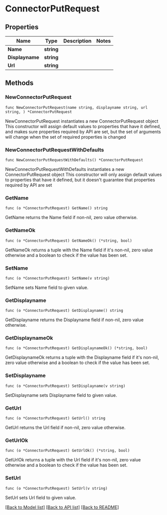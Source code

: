 # ConnectorPutRequest

## Properties

Name | Type | Description | Notes
------------ | ------------- | ------------- | -------------
**Name** | **string** |  | 
**Displayname** | **string** |  | 
**Url** | **string** |  | 

## Methods

### NewConnectorPutRequest

`func NewConnectorPutRequest(name string, displayname string, url string, ) *ConnectorPutRequest`

NewConnectorPutRequest instantiates a new ConnectorPutRequest object
This constructor will assign default values to properties that have it defined,
and makes sure properties required by API are set, but the set of arguments
will change when the set of required properties is changed

### NewConnectorPutRequestWithDefaults

`func NewConnectorPutRequestWithDefaults() *ConnectorPutRequest`

NewConnectorPutRequestWithDefaults instantiates a new ConnectorPutRequest object
This constructor will only assign default values to properties that have it defined,
but it doesn't guarantee that properties required by API are set

### GetName

`func (o *ConnectorPutRequest) GetName() string`

GetName returns the Name field if non-nil, zero value otherwise.

### GetNameOk

`func (o *ConnectorPutRequest) GetNameOk() (*string, bool)`

GetNameOk returns a tuple with the Name field if it's non-nil, zero value otherwise
and a boolean to check if the value has been set.

### SetName

`func (o *ConnectorPutRequest) SetName(v string)`

SetName sets Name field to given value.


### GetDisplayname

`func (o *ConnectorPutRequest) GetDisplayname() string`

GetDisplayname returns the Displayname field if non-nil, zero value otherwise.

### GetDisplaynameOk

`func (o *ConnectorPutRequest) GetDisplaynameOk() (*string, bool)`

GetDisplaynameOk returns a tuple with the Displayname field if it's non-nil, zero value otherwise
and a boolean to check if the value has been set.

### SetDisplayname

`func (o *ConnectorPutRequest) SetDisplayname(v string)`

SetDisplayname sets Displayname field to given value.


### GetUrl

`func (o *ConnectorPutRequest) GetUrl() string`

GetUrl returns the Url field if non-nil, zero value otherwise.

### GetUrlOk

`func (o *ConnectorPutRequest) GetUrlOk() (*string, bool)`

GetUrlOk returns a tuple with the Url field if it's non-nil, zero value otherwise
and a boolean to check if the value has been set.

### SetUrl

`func (o *ConnectorPutRequest) SetUrl(v string)`

SetUrl sets Url field to given value.



[[Back to Model list]](../README.md#documentation-for-models) [[Back to API list]](../README.md#documentation-for-api-endpoints) [[Back to README]](../README.md)


